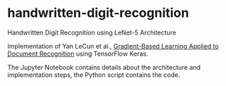 # handwritten-digit-recognition
Handwritten Digit Recognition using LeNet-5 Architecture

Implementation of Yan LeCun et al., [Gradient-Based Learning Applied to Document Recognition](http://yann.lecun.com/exdb/publis/pdf/lecun-01a.pdf) using TensorFlow Keras.


The Jupyter Notebook contains details about the architecture and implementation steps, the Python script contains the code.
